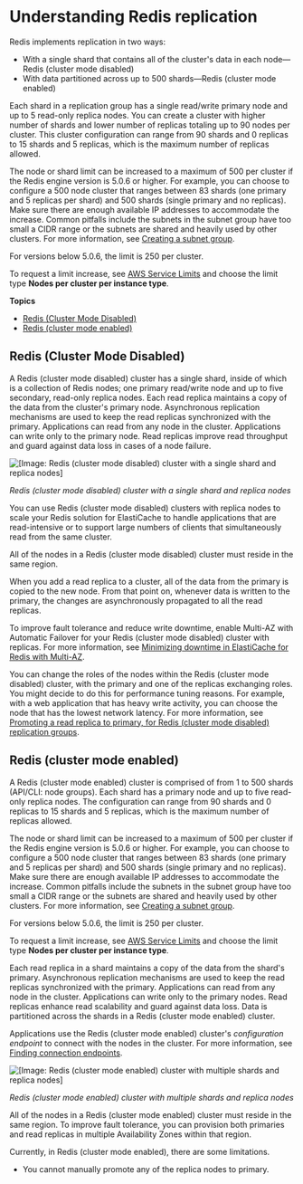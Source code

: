 # Understanding Redis replication<a name="Replication.Redis.Groups"></a>

Redis implements replication in two ways: 
+ With a single shard that contains all of the cluster's data in each node—Redis \(cluster mode disabled\)
+ With data partitioned across up to 500 shards—Redis \(cluster mode enabled\)

Each shard in a replication group has a single read/write primary node and up to 5 read\-only replica nodes\. You can create a cluster with higher number of shards and lower number of replicas totaling up to 90 nodes per cluster\. This cluster configuration can range from 90 shards and 0 replicas to 15 shards and 5 replicas, which is the maximum number of replicas allowed\.

The node or shard limit can be increased to a maximum of 500 per cluster if the Redis engine version is 5\.0\.6 or higher\. For example, you can choose to configure a 500 node cluster that ranges between 83 shards \(one primary and 5 replicas per shard\) and 500 shards \(single primary and no replicas\)\. Make sure there are enough available IP addresses to accommodate the increase\. Common pitfalls include the subnets in the subnet group have too small a CIDR range or the subnets are shared and heavily used by other clusters\. For more information, see [Creating a subnet group](SubnetGroups.Creating.md)\.

 For versions below 5\.0\.6, the limit is 250 per cluster\.

To request a limit increase, see [AWS Service Limits](https://docs.aws.amazon.com/general/latest/gr/aws_service_limits.html) and choose the limit type **Nodes per cluster per instance type**\. 

**Topics**
+ [Redis \(Cluster Mode Disabled\)](#Replication.Redis.Groups.Classic)
+ [Redis \(cluster mode enabled\)](#Replication.Redis.Groups.Cluster)

## Redis \(Cluster Mode Disabled\)<a name="Replication.Redis.Groups.Classic"></a>

A Redis \(cluster mode disabled\) cluster has a single shard, inside of which is a collection of Redis nodes; one primary read/write node and up to five secondary, read\-only replica nodes\. Each read replica maintains a copy of the data from the cluster's primary node\. Asynchronous replication mechanisms are used to keep the read replicas synchronized with the primary\. Applications can read from any node in the cluster\. Applications can write only to the primary node\. Read replicas improve read throughput and guard against data loss in cases of a node failure\.

![\[Image: Redis (cluster mode disabled) cluster with a single shard and replica nodes\]](http://docs.aws.amazon.com/AmazonElastiCache/latest/red-ug/images/ElastiCacheClusters-CSN-Redis-Replicas.png)

*Redis \(cluster mode disabled\) cluster with a single shard and replica nodes*

You can use Redis \(cluster mode disabled\) clusters with replica nodes to scale your Redis solution for ElastiCache to handle applications that are read\-intensive or to support large numbers of clients that simultaneously read from the same cluster\.

All of the nodes in a Redis \(cluster mode disabled\) cluster must reside in the same region\. 

When you add a read replica to a cluster, all of the data from the primary is copied to the new node\. From that point on, whenever data is written to the primary, the changes are asynchronously propagated to all the read replicas\.

To improve fault tolerance and reduce write downtime, enable Multi\-AZ with Automatic Failover for your Redis \(cluster mode disabled\) cluster with replicas\. For more information, see [Minimizing downtime in ElastiCache for Redis with Multi\-AZ](AutoFailover.md)\.

You can change the roles of the nodes within the Redis \(cluster mode disabled\) cluster, with the primary and one of the replicas exchanging roles\. You might decide to do this for performance tuning reasons\. For example, with a web application that has heavy write activity, you can choose the node that has the lowest network latency\. For more information, see [Promoting a read replica to primary, for Redis \(cluster mode disabled\) replication groups](Replication.PromoteReplica.md)\.

## Redis \(cluster mode enabled\)<a name="Replication.Redis.Groups.Cluster"></a>

A Redis \(cluster mode enabled\) cluster is comprised of from 1 to 500 shards \(API/CLI: node groups\)\. Each shard has a primary node and up to five read\-only replica nodes\. The configuration can range from 90 shards and 0 replicas to 15 shards and 5 replicas, which is the maximum number of replicas allowed\. 

The node or shard limit can be increased to a maximum of 500 per cluster if the Redis engine version is 5\.0\.6 or higher\. For example, you can choose to configure a 500 node cluster that ranges between 83 shards \(one primary and 5 replicas per shard\) and 500 shards \(single primary and no replicas\)\. Make sure there are enough available IP addresses to accommodate the increase\. Common pitfalls include the subnets in the subnet group have too small a CIDR range or the subnets are shared and heavily used by other clusters\. For more information, see [Creating a subnet group](SubnetGroups.Creating.md)\.

 For versions below 5\.0\.6, the limit is 250 per cluster\.

To request a limit increase, see [AWS Service Limits](https://docs.aws.amazon.com/general/latest/gr/aws_service_limits.html) and choose the limit type **Nodes per cluster per instance type**\. 

 Each read replica in a shard maintains a copy of the data from the shard's primary\. Asynchronous replication mechanisms are used to keep the read replicas synchronized with the primary\. Applications can read from any node in the cluster\. Applications can write only to the primary nodes\. Read replicas enhance read scalability and guard against data loss\. Data is partitioned across the shards in a Redis \(cluster mode enabled\) cluster\.

Applications use the Redis \(cluster mode enabled\) cluster's *configuration endpoint* to connect with the nodes in the cluster\. For more information, see [Finding connection endpoints](Endpoints.md)\.

![\[Image: Redis (cluster mode enabled) cluster with multiple shards and replica nodes\]](http://docs.aws.amazon.com/AmazonElastiCache/latest/red-ug/images/ElastiCacheClusters-CSN-RedisClusters.png)

*Redis \(cluster mode enabled\) cluster with multiple shards and replica nodes*

All of the nodes in a Redis \(cluster mode enabled\) cluster must reside in the same region\. To improve fault tolerance, you can provision both primaries and read replicas in multiple Availability Zones within that region\.

Currently, in Redis \(cluster mode enabled\), there are some limitations\.
+ You cannot manually promote any of the replica nodes to primary\.